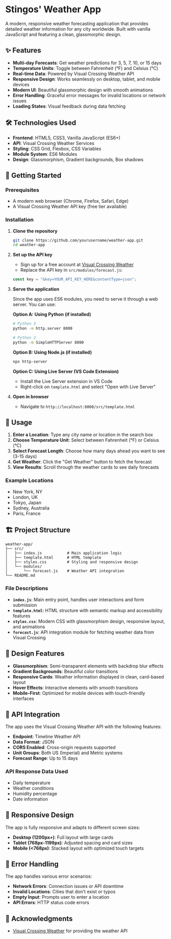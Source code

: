 # Stingos' Weather App

A modern, responsive weather forecasting application that provides detailed weather information for any city worldwide. Built with vanilla JavaScript and featuring a clean, glassmorphic design.

## ✨ Features

- **Multi-day Forecasts**: Get weather predictions for 3, 5, 7, 10, or 15 days
- **Temperature Units**: Toggle between Fahrenheit (°F) and Celsius (°C)
- **Real-time Data**: Powered by Visual Crossing Weather API
- **Responsive Design**: Works seamlessly on desktop, tablet, and mobile devices
- **Modern UI**: Beautiful glassmorphic design with smooth animations
- **Error Handling**: Graceful error messages for invalid locations or network issues
- **Loading States**: Visual feedback during data fetching

## 🛠️ Technologies Used

- **Frontend**: HTML5, CSS3, Vanilla JavaScript (ES6+)
- **API**: Visual Crossing Weather Services
- **Styling**: CSS Grid, Flexbox, CSS Variables
- **Module System**: ES6 Modules
- **Design**: Glassmorphism, Gradient backgrounds, Box shadows

## 🚀 Getting Started

### Prerequisites

- A modern web browser (Chrome, Firefox, Safari, Edge)
- A Visual Crossing Weather API key (free tier available)

### Installation

1. **Clone the repository**
   ```bash
   git clone https://github.com/yourusername/weather-app.git
   cd weather-app
   ```

2. **Set up the API key**
   - Sign up for a free account at [Visual Crossing Weather](https://www.visualcrossing.com/weather-api)
   - Replace the API key in `src/modules/forecast.js`:
   ```javascript
   const key = "&key=YOUR_API_KEY_HERE&contentType=json";
   ```

3. **Serve the application**
   
   Since the app uses ES6 modules, you need to serve it through a web server. You can use:
   
   **Option A: Using Python (if installed)**
   ```bash
   # Python 3
   python -m http.server 8000
   
   # Python 2
   python -m SimpleHTTPServer 8000
   ```
   
   **Option B: Using Node.js (if installed)**
   ```bash
   npx http-server
   ```
   
   **Option C: Using Live Server (VS Code Extension)**
   - Install the Live Server extension in VS Code
   - Right-click on `template.html` and select "Open with Live Server"

4. **Open in browser**
   - Navigate to `http://localhost:8000/src/template.html`

## 📱 Usage

1. **Enter a Location**: Type any city name or location in the search box
2. **Choose Temperature Unit**: Select between Fahrenheit (°F) or Celsius (°C)
3. **Select Forecast Length**: Choose how many days ahead you want to see (3-15 days)
4. **Get Weather**: Click the "Get Weather" button to fetch the forecast
5. **View Results**: Scroll through the weather cards to see daily forecasts

### Example Locations

- New York, NY
- London, UK
- Tokyo, Japan
- Sydney, Australia
- Paris, France

## 🏗️ Project Structure

```
weather-app/
├── src/
│   ├── index.js           # Main application logic
│   ├── template.html      # HTML template
│   ├── styles.css         # Styling and responsive design
│   └── modules/
│       └── forecast.js    # Weather API integration
└── README.md
```

### File Descriptions

- **`index.js`**: Main entry point, handles user interactions and form submission
- **`template.html`**: HTML structure with semantic markup and accessibility features
- **`styles.css`**: Modern CSS with glassmorphism design, responsive layout, and animations
- **`forecast.js`**: API integration module for fetching weather data from Visual Crossing

## 🎨 Design Features

- **Glassmorphism**: Semi-transparent elements with backdrop blur effects
- **Gradient Backgrounds**: Beautiful color transitions
- **Responsive Cards**: Weather information displayed in clean, card-based layout
- **Hover Effects**: Interactive elements with smooth transitions
- **Mobile-First**: Optimized for mobile devices with touch-friendly interfaces

## 🔧 API Integration

The app uses the Visual Crossing Weather API with the following features:

- **Endpoint**: Timeline Weather API
- **Data Format**: JSON
- **CORS Enabled**: Cross-origin requests supported
- **Unit Groups**: Both US (Imperial) and Metric systems
- **Forecast Range**: Up to 15 days

### API Response Data Used

- Daily temperature
- Weather conditions
- Humidity percentage
- Date information

## 📱 Responsive Design

The app is fully responsive and adapts to different screen sizes:

- **Desktop (1200px+)**: Full layout with large cards
- **Tablet (768px-1199px)**: Adjusted spacing and card sizes
- **Mobile (<768px)**: Stacked layout with optimized touch targets

## 🐛 Error Handling

The app handles various error scenarios:

- **Network Errors**: Connection issues or API downtime
- **Invalid Locations**: Cities that don't exist or typos
- **Empty Input**: Prompts user to enter a location
- **API Errors**: HTTP status code errors

## 🙏 Acknowledgments

- [Visual Crossing Weather](https://www.visualcrossing.com/) for providing the weather API
